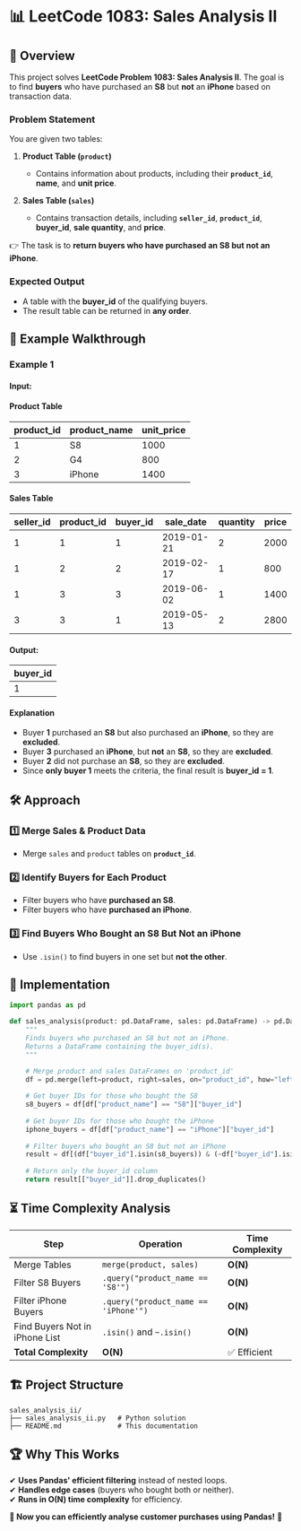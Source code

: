 # 📊 **LeetCode 1083: Sales Analysis II**

## 📌 **Overview**
This project solves **LeetCode Problem 1083: Sales Analysis II**. The goal is to find **buyers** who have purchased an **S8** but **not** an **iPhone** based on transaction data.

### **Problem Statement**
You are given two tables:

1. **Product Table (`product`)**  
   - Contains information about products, including their **`product_id`**, **name**, and **unit price**.

2. **Sales Table (`sales`)**  
   - Contains transaction details, including **`seller_id`**, **`product_id`**, **buyer_id**, **sale quantity**, and **price**.

👉 The task is to **return buyers who have purchased an S8 but not an iPhone**.

### **Expected Output**
- A table with the **buyer_id** of the qualifying buyers.
- The result table can be returned in **any order**.

## 🎯 **Example Walkthrough**

### **Example 1**
#### **Input:**
#### **Product Table**
| product_id | product_name | unit_price |
|------------|-------------|------------|
| 1          | S8          | 1000       |
| 2          | G4          | 800        |
| 3          | iPhone      | 1400       |

#### **Sales Table**
| seller_id | product_id | buyer_id | sale_date  | quantity | price |
|-----------|------------|----------|------------|----------|--------|
| 1         | 1          | 1        | 2019-01-21 | 2        | 2000   |
| 1         | 2          | 2        | 2019-02-17 | 1        | 800    |
| 1         | 3          | 3        | 2019-06-02 | 1        | 1400   |
| 3         | 3          | 1        | 2019-05-13 | 2        | 2800   |

#### **Output:**
| buyer_id |
|----------|
| 1        |

#### **Explanation**
- Buyer **1** purchased an **S8** but also purchased an **iPhone**, so they are **excluded**.
- Buyer **3** purchased an **iPhone**, but **not** an **S8**, so they are **excluded**.
- Buyer **2** did not purchase an **S8**, so they are **excluded**.
- Since **only buyer 1** meets the criteria, the final result is **buyer_id = 1**.

## 🛠 **Approach**
### **1️⃣ Merge Sales & Product Data**
- Merge `sales` and `product` tables on **`product_id`**.

### **2️⃣ Identify Buyers for Each Product**
- Filter buyers who have **purchased an S8**.
- Filter buyers who have **purchased an iPhone**.

### **3️⃣ Find Buyers Who Bought an S8 But Not an iPhone**
- Use `.isin()` to find buyers in one set but **not the other**.

## 🚀 **Implementation**
```python
import pandas as pd

def sales_analysis(product: pd.DataFrame, sales: pd.DataFrame) -> pd.DataFrame:
    """
    Finds buyers who purchased an S8 but not an iPhone.
    Returns a DataFrame containing the buyer_id(s).
    """

    # Merge product and sales DataFrames on 'product_id'
    df = pd.merge(left=product, right=sales, on="product_id", how="left")
    
    # Get buyer IDs for those who bought the S8
    s8_buyers = df[df["product_name"] == "S8"]["buyer_id"]
    
    # Get buyer IDs for those who bought the iPhone
    iphone_buyers = df[df["product_name"] == "iPhone"]["buyer_id"]
    
    # Filter buyers who bought an S8 but not an iPhone
    result = df[(df["buyer_id"].isin(s8_buyers)) & (~df["buyer_id"].isin(iphone_buyers))]
    
    # Return only the buyer_id column
    return result[["buyer_id"]].drop_duplicates()
```

## ⏳ **Time Complexity Analysis**
| Step | Operation | Time Complexity |
|------|------------|----------------|
| Merge Tables | `merge(product, sales)` | **O(N)** |
| Filter S8 Buyers | `.query("product_name == 'S8'")` | **O(N)** |
| Filter iPhone Buyers | `.query("product_name == 'iPhone'")` | **O(N)** |
| Find Buyers Not in iPhone List | `.isin()` and `~.isin()` | **O(N)** |
| **Total Complexity** | **O(N)** | ✅ Efficient |

## 🏗 **Project Structure**
```
sales_analysis_ii/
├── sales_analysis_ii.py   # Python solution
├── README.md              # This documentation
```

## 🏆 **Why This Works**
✔ **Uses Pandas' efficient filtering** instead of nested loops.  
✔ **Handles edge cases** (buyers who bought both or neither).  
✔ **Runs in O(N) time complexity** for efficiency.  

**🚀 Now you can efficiently analyse customer purchases using Pandas!** 🎯